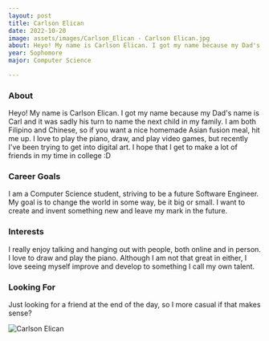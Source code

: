 ```yaml
---
layout: post
title: Carlson Elican 
date: 2022-10-20
image: assets/images/Carlson_Elican - Carlson Elican.jpg
about: Heyo! My name is Carlson Elican. I got my name because my Dad's name is Carl and it was sadly his turn to name the next child in my family. I am both Filipino and Chinese, so if you want a nice homemade Asian fusion meal, hit me up. I love to play the piano, draw, and play video games, but recently I've been trying to get into digital art.  I hope that I get to make a lot of friends in my time in college :D
year: Sophomore
major: Computer Science

---
```


### About

Heyo! My name is Carlson Elican. I got my name because my Dad's name is Carl and it was sadly his turn to name the next child in my family. I am both Filipino and Chinese, so if you want a nice homemade Asian fusion meal, hit me up. I love to play the piano, draw, and play video games, but recently I've been trying to get into digital art.  I hope that I get to make a lot of friends in my time in college :D

### Career Goals

I am a Computer Science student, striving to be a future Software Engineer. My goal is to change the world in some way, be it big or small. I want to create and invent something new and leave my mark in the future.

### Interests

I really enjoy talking and hanging out with people, both online and in person. I love to draw and play the piano. Although I am not that great in either, I love seeing myself improve and develop to something I call my own talent.

### Looking For

Just looking for a friend at the end of the day, so I more casual if that makes sense?

<div class="text-center my-5">
    <img src="https://sase-drexel.github.io/mentorship-2021/assets/images/Carlson_Elican - Carlson Elican.jpg" alt="Carlson Elican" class="rounded post-img" />
</div>
